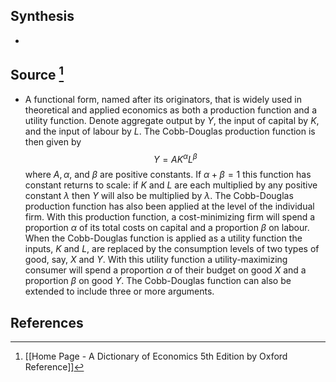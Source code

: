 ## Synthesis
- 
## Source [^1]
- A functional form, named after its originators, that is widely used in theoretical and applied economics as both a production function and a utility function. Denote aggregate output by $Y$, the input of capital by $K$, and the input of labour by $L$. The Cobb-Douglas production function is then given by$$Y=A K^{\alpha} L^{\beta}$$where $A, \alpha$, and $\beta$ are positive constants. If $\alpha+\beta=1$ this function has constant returns to scale: if $K$ and $L$ are each multiplied by any positive constant $\lambda$ then $Y$ will also be multiplied by $\lambda$. The Cobb-Douglas production function has also been applied at the level of the individual firm. With this production function, a cost-minimizing firm will spend a proportion $\alpha$ of its total costs on capital and a proportion $\beta$ on labour. When the Cobb-Douglas function is applied as a utility function the inputs, $K$ and $L$, are replaced by the consumption levels of two types of good, say, $X$ and $Y$. With this utility function a utility-maximizing consumer will spend a proportion $\alpha$ of their budget on good $X$ and a proportion $\beta$ on good $Y$. The Cobb-Douglas function can also be extended to include three or more arguments.
## References

[^1]: [[Home Page - A Dictionary of Economics 5th Edition by Oxford Reference]]